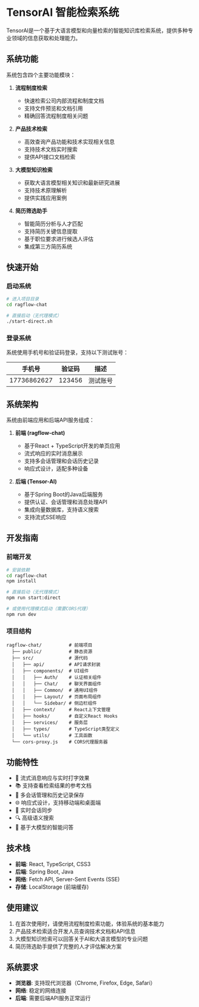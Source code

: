 # TensorAI 智能检索系统

TensorAI是一个基于大语言模型和向量检索的智能知识库检索系统，提供多种专业领域的信息获取和处理能力。

## 系统功能

系统包含四个主要功能模块：

1. **流程制度检索**
   - 快速检索公司内部流程和制度文档
   - 支持文件预览和文档引用
   - 精确回答流程制度相关问题

2. **产品技术检索**
   - 高效查询产品功能和技术实现相关信息
   - 支持技术文档实时搜索
   - 提供API接口文档检索

3. **大模型知识检索**
   - 获取大语言模型相关知识和最新研究进展
   - 支持技术原理解析
   - 提供实践应用案例

4. **简历筛选助手**
   - 智能简历分析与人才匹配
   - 支持简历关键信息提取
   - 基于职位要求进行候选人评估
   - 集成第三方简历系统

## 快速开始

### 启动系统

```bash
# 进入项目目录
cd ragflow-chat

# 直接启动（无代理模式）
./start-direct.sh
```

### 登录系统

系统使用手机号和验证码登录，支持以下测试账号：

| 手机号 | 验证码 | 描述 |
|-------|-------|-----|
| 17736862627 | 123456 | 测试账号 |

## 系统架构

系统由前端应用和后端API服务组成：

1. **前端 (ragflow-chat)**
   - 基于React + TypeScript开发的单页应用
   - 流式响应的实时消息展示
   - 支持多会话管理和会话历史记录
   - 响应式设计，适配多种设备

2. **后端 (Tensor-AI)**
   - 基于Spring Boot的Java后端服务
   - 提供认证、会话管理和消息处理API
   - 集成向量数据库，支持语义搜索
   - 支持流式SSE响应

## 开发指南

### 前端开发

```bash
# 安装依赖
cd ragflow-chat
npm install

# 直接启动（无代理模式）
npm run start:direct

# 或使用代理模式启动（需要CORS代理）
npm run dev
```

### 项目结构

```
ragflow-chat/          # 前端项目
  ├── public/          # 静态资源
  ├── src/             # 源代码
  │   ├── api/         # API请求封装
  │   ├── components/  # UI组件
  │   │   ├── Auth/    # 认证相关组件
  │   │   ├── Chat/    # 聊天界面组件
  │   │   ├── Common/  # 通用UI组件
  │   │   ├── Layout/  # 页面布局组件
  │   │   └── Sidebar/ # 侧边栏组件
  │   ├── context/     # React上下文管理
  │   ├── hooks/       # 自定义React Hooks
  │   ├── services/    # 服务层
  │   ├── types/       # TypeScript类型定义
  │   └── utils/       # 工具函数
  └── cors-proxy.js    # CORS代理服务器
```

## 功能特性

- 💬 流式消息响应与实时打字效果
- 📚 支持查看检索结果的参考文档
- 📝 多会话管理和历史记录保存
- 🌐 响应式设计，支持移动端和桌面端
- 🔄 实时会话同步
- 🔍 高级语义搜索
- 🧠 基于大模型的智能问答

## 技术栈

- **前端**: React, TypeScript, CSS3
- **后端**: Spring Boot, Java
- **网络**: Fetch API, Server-Sent Events (SSE)
- **存储**: LocalStorage (前端缓存)

## 使用建议

1. 在首次使用时，请使用流程制度检索功能，体验系统的基本能力
2. 产品技术检索适合开发人员查询技术文档和API信息
3. 大模型知识检索可以回答关于AI和大语言模型的专业问题
4. 简历筛选助手提供了完整的人才评估解决方案

## 系统要求

- **浏览器**: 支持现代浏览器（Chrome, Firefox, Edge, Safari）
- **网络**: 稳定的网络连接
- **后端**: 需要后端API服务正常运行
